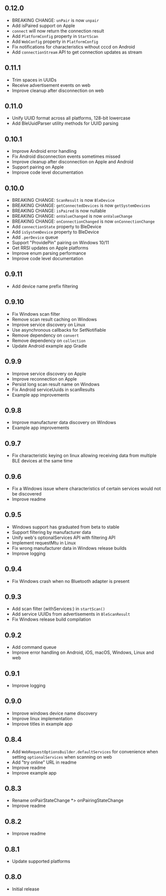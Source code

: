 ## 0.12.0
* BREAKING CHANGE: `unPair` is now `unpair`
* Add isPaired support on Apple
* `connect` will now return the connection result
* Add `PlatformConfig` property in `StartScan`
* Add `WebConfig` property in `PlatformConfig`
* Fix notifications for characteristics without cccd on Android
* Add `connectionStream` API to get connection updates as stream

## 0.11.1
* Trim spaces in UUIDs
* Receive advertisement events on web
* Improve cleanup after disconnection on web

## 0.11.0
* Unify UUID format across all platforms, 128-bit lowercase
* Add BleUuidParser utility methods for UUID parsing

## 0.10.1
* Improve Android error handling
* Fix Android disconnection events sometimes missed
* Improve cleanup after disconnection on Apple and Android
* Support pairing on Apple
* Improve code level documentation

## 0.10.0
* BREAKING CHANGE: `ScanResult` is now `BleDevice`
* BREAKING CHANGE: `getConnectedDevices` is now `getSystemDevices`
* BREAKING CHANGE: `isPaired` is now nullable
* BREAKING CHANGE: `onValueChanged` is now `onValueChange`
* BREAKING CHANGE: `onConnectionChanged` is now `onConnectionChange`
* Add `connectionState` property to BleDevice
* Add `isSystemDevice` property to BleDevice
* Add `.perDevice` queue
* Support "ProvidePin" pairing on Windows 10/11
* Get RRSI updates on Apple platforms
* Improve enum parsing performance
* Improve code level documentation

## 0.9.11
* Add device name prefix filtering

## 0.9.10
* Fix Windows scan filter
* Remove scan result caching on Windows
* Improve service discovery on Linux
* Use asynchronous callbacks for SetNotifiable
* Remove dependency on `convert`
* Remove dependency on `collection`
* Update Android example app Gradle

## 0.9.9
* Improve service discovery on Apple
* Improve reconnection on Apple
* Persist long scan result name on Windows
* Fix Android serviceUuids in scanResults
* Example app improvements

## 0.9.8
* Improve manufacturer data discovery on Windows
* Example app improvements

## 0.9.7
* Fix characteristic keying on linux allowing receiving data from multiple BLE devices at the same time

## 0.9.6
* Fix a Windows issue where characteristics of certain services would not be discovered
* Improve readme

## 0.9.5
* Windows support has graduated from beta to stable
* Support filtering by manufacturer data
* Unify web's optionalServices API with filtering API
* Implement requestMtu in Linux 
* Fix wrong manufacturer data in Windows release builds
* Improve logging

## 0.9.4
* Fix Windows crash when no Bluetooth adapter is present

## 0.9.3
* Add scan filter (withServices:) in `startScan()`
* Add service UUIDs from advertisements in `BleScanResult`
* Fix Windows release build compilation

## 0.9.2
* Add command queue
* Improve error handling on Android, iOS, macOS, Windows, Linux and web

## 0.9.1
* Improve logging

## 0.9.0
* Improve windows device name discovery
* Improve linux implementation
* Improve titles in example app

## 0.8.4
* Add `WebRequestOptionsBuilder.defaultServices` for convenience when setting `optionalServices` when scanning on web
* Add "try online" URL in readme
* Improve readme
* Improve example app

## 0.8.3
* Rename onPairStateChange *> onPairingStateChange
* Improve readme

## 0.8.2
* Improve readme

## 0.8.1
* Update supported platforms

## 0.8.0
* Initial release
